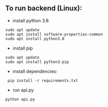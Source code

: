 ## To run backend (Linux):

- install python 3.8

```
sudo apt update
sudo apt install software-properties-common
sudo apt install python3.8
```

- install pip

```
sudo apt update
sudo apt install python3-pip
```
- install dependencies:
```
 pip install -r requirements.txt
```

- run api.py
```
python api.py
```
